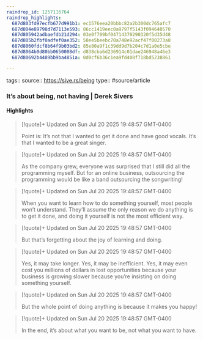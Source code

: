 ```yaml
---
raindrop_id: 1257116764
raindrop_highlights:
  687d803fd97ecfb677d991b1: ec1576eea20bbbc82a2b300dc765afc7
  687d804e89798d7d7113e593: 86cc1419eec0a9797f5143f094640570
  687d805942adbaefdb21d294: 03e0f709bf04714370290320f5d35d48
  687d805b2fbf0adfef0ae352: 58ee5beebc70a748e92acf47f00273a8
  687d8060fdcf8b64f9b03bd2: 85e80a9f1c39dd9d7b204c7d1a0e5cbe
  687d8064b0d80bb0650008df: d838cba6d236914c01dae246948a46e3
  687d80692b4489bb9ba4851a: 0d0cf6b36c1ea9fd408f718bd5238861

---
```


tags::
source:: https://sive.rs/being
type:: #source/article

### It’s about being, not having | Derek Sivers



#### Highlights

> [!quote]+ Updated on Sun Jul 20 2025 19:48:57 GMT-0400
>
> Point is: It’s not that I wanted to get it done and have good vocals. It’s that I wanted to be a great singer.

> [!quote]+ Updated on Sun Jul 20 2025 19:48:57 GMT-0400
>
> As the company grew, everyone was surprised that I still did all the programming myself. But for an online business, outsourcing the programming would be like a band outsourcing the songwriting!

> [!quote]+ Updated on Sun Jul 20 2025 19:48:57 GMT-0400
>
> When you want to learn how to do something yourself, most people won’t understand. They’ll assume the only reason we do anything is to get it done, and doing it yourself is not the most efficient way.

> [!quote]+ Updated on Sun Jul 20 2025 19:48:57 GMT-0400
>
> But that’s forgetting about the joy of learning and doing.

> [!quote]+ Updated on Sun Jul 20 2025 19:48:57 GMT-0400
>
> Yes, it may take longer. Yes, it may be inefficient. Yes, it may even cost you millions of dollars in lost opportunities because your business is growing slower because you’re insisting on doing something yourself.

> [!quote]+ Updated on Sun Jul 20 2025 19:48:57 GMT-0400
>
> But the whole point of doing anything is because it makes you happy!

> [!quote]+ Updated on Sun Jul 20 2025 19:48:57 GMT-0400
>
> In the end, it’s about what you want to be, not what you want to have.
